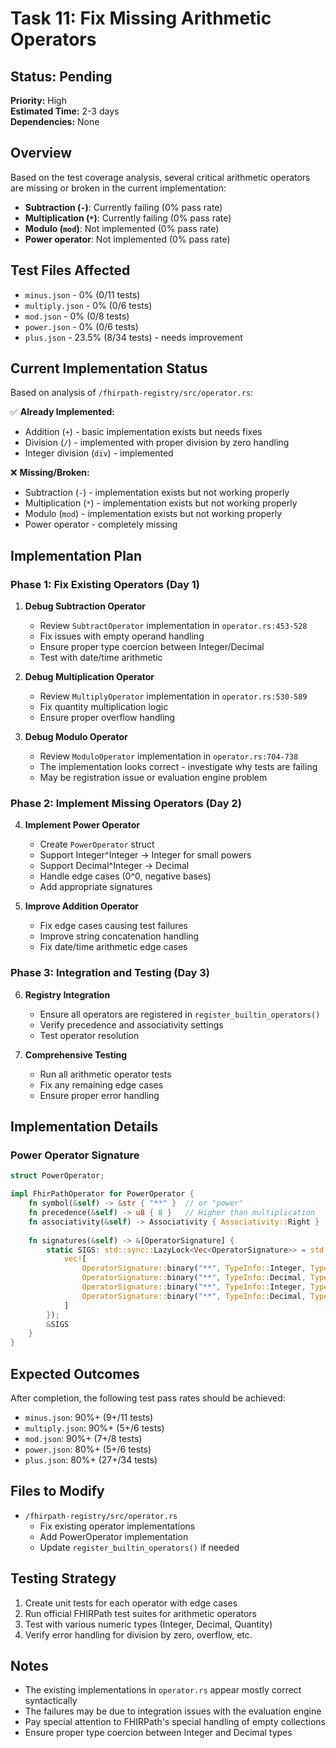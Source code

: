 
# Task 11: Fix Missing Arithmetic Operators

## Status: Pending
**Priority:** High  
**Estimated Time:** 2-3 days  
**Dependencies:** None

## Overview

Based on the test coverage analysis, several critical arithmetic operators are missing or broken in the current implementation:

- **Subtraction (`-`)**: Currently failing (0% pass rate)
- **Multiplication (`*`)**: Currently failing (0% pass rate) 
- **Modulo (`mod`)**: Not implemented (0% pass rate)
- **Power operator**: Not implemented (0% pass rate)

## Test Files Affected

- `minus.json` - 0% (0/11 tests)
- `multiply.json` - 0% (0/6 tests) 
- `mod.json` - 0% (0/8 tests)
- `power.json` - 0% (0/6 tests)
- `plus.json` - 23.5% (8/34 tests) - needs improvement

## Current Implementation Status

Based on analysis of `/fhirpath-registry/src/operator.rs`:

✅ **Already Implemented:**
- Addition (`+`) - basic implementation exists but needs fixes
- Division (`/`) - implemented with proper division by zero handling
- Integer division (`div`) - implemented

❌ **Missing/Broken:**
- Subtraction (`-`) - implementation exists but not working properly
- Multiplication (`*`) - implementation exists but not working properly  
- Modulo (`mod`) - implementation exists but not working properly
- Power operator - completely missing

## Implementation Plan

### Phase 1: Fix Existing Operators (Day 1)

1. **Debug Subtraction Operator**
   - Review `SubtractOperator` implementation in `operator.rs:453-528`
   - Fix issues with empty operand handling
   - Ensure proper type coercion between Integer/Decimal
   - Test with date/time arithmetic

2. **Debug Multiplication Operator**
   - Review `MultiplyOperator` implementation in `operator.rs:530-589`
   - Fix quantity multiplication logic
   - Ensure proper overflow handling

3. **Debug Modulo Operator**
   - Review `ModuloOperator` implementation in `operator.rs:704-738`
   - The implementation looks correct - investigate why tests are failing
   - May be registration issue or evaluation engine problem

### Phase 2: Implement Missing Operators (Day 2)

4. **Implement Power Operator**
   - Create `PowerOperator` struct
   - Support Integer^Integer -> Integer for small powers
   - Support Decimal^Integer -> Decimal
   - Handle edge cases (0^0, negative bases)
   - Add appropriate signatures

5. **Improve Addition Operator**
   - Fix edge cases causing test failures
   - Improve string concatenation handling
   - Fix date/time arithmetic edge cases

### Phase 3: Integration and Testing (Day 3)

6. **Registry Integration**
   - Ensure all operators are registered in `register_builtin_operators()`
   - Verify precedence and associativity settings
   - Test operator resolution

7. **Comprehensive Testing**
   - Run all arithmetic operator tests
   - Fix any remaining edge cases
   - Ensure proper error handling

## Implementation Details

### Power Operator Signature
```rust
struct PowerOperator;

impl FhirPathOperator for PowerOperator {
    fn symbol(&self) -> &str { "**" }  // or "power"
    fn precedence(&self) -> u8 { 8 }   // Higher than multiplication
    fn associativity(&self) -> Associativity { Associativity::Right }
    
    fn signatures(&self) -> &[OperatorSignature] {
        static SIGS: std::sync::LazyLock<Vec<OperatorSignature>> = std::sync::LazyLock::new(|| {
            vec![
                OperatorSignature::binary("**", TypeInfo::Integer, TypeInfo::Integer, TypeInfo::Integer),
                OperatorSignature::binary("**", TypeInfo::Decimal, TypeInfo::Integer, TypeInfo::Decimal),
                OperatorSignature::binary("**", TypeInfo::Integer, TypeInfo::Decimal, TypeInfo::Decimal),
                OperatorSignature::binary("**", TypeInfo::Decimal, TypeInfo::Decimal, TypeInfo::Decimal),
            ]
        });
        &SIGS
    }
}
```

## Expected Outcomes

After completion, the following test pass rates should be achieved:
- `minus.json`: 90%+ (9+/11 tests)
- `multiply.json`: 90%+ (5+/6 tests)
- `mod.json`: 90%+ (7+/8 tests)
- `power.json`: 80%+ (5+/6 tests)
- `plus.json`: 80%+ (27+/34 tests)

## Files to Modify

- `/fhirpath-registry/src/operator.rs`
  - Fix existing operator implementations
  - Add PowerOperator implementation
  - Update `register_builtin_operators()` if needed

## Testing Strategy

1. Create unit tests for each operator with edge cases
2. Run official FHIRPath test suites for arithmetic operators
3. Test with various numeric types (Integer, Decimal, Quantity)
4. Verify error handling for division by zero, overflow, etc.

## Notes

- The existing implementations in `operator.rs` appear mostly correct syntactically
- The failures may be due to integration issues with the evaluation engine
- Pay special attention to FHIRPath's special handling of empty collections
- Ensure proper type coercion between Integer and Decimal types
